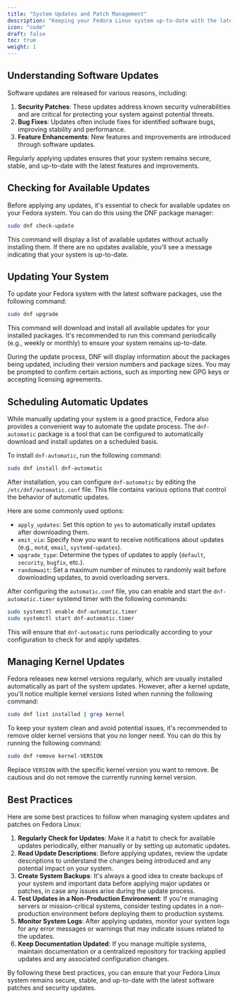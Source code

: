 ```yaml
---
title: "System Updates and Patch Management"
description: "Keeping your Fedora Linux system up-to-date with the latest software patches and security updates is crucial for maintaining a secure and stable operating environment. Fedora's package management system, DNF (Dandified Yum), provides an efficient way to handle system updates and package installations. In this tutorial, we'll cover best practices for managing system updates and patches on Fedora Linux."
icon: "code"
draft: false
toc: true
weight: 1
---
```


## Understanding Software Updates

Software updates are released for various reasons, including:

1. **Security Patches**: These updates address known security vulnerabilities and are critical for protecting your system against potential threats.
2. **Bug Fixes**: Updates often include fixes for identified software bugs, improving stability and performance.
3. **Feature Enhancements**: New features and improvements are introduced through software updates.

Regularly applying updates ensures that your system remains secure, stable, and up-to-date with the latest features and improvements.

## Checking for Available Updates

Before applying any updates, it's essential to check for available updates on your Fedora system. You can do this using the DNF package manager:

```bash
sudo dnf check-update
```

This command will display a list of available updates without actually installing them. If there are no updates available, you'll see a message indicating that your system is up-to-date.

## Updating Your System

To update your Fedora system with the latest software packages, use the following command:

```bash
sudo dnf upgrade
```

This command will download and install all available updates for your installed packages. It's recommended to run this command periodically (e.g., weekly or monthly) to ensure your system remains up-to-date.

During the update process, DNF will display information about the packages being updated, including their version numbers and package sizes. You may be prompted to confirm certain actions, such as importing new GPG keys or accepting licensing agreements.

## Scheduling Automatic Updates

While manually updating your system is a good practice, Fedora also provides a convenient way to automate the update process. The `dnf-automatic` package is a tool that can be configured to automatically download and install updates on a scheduled basis.

To install `dnf-automatic`, run the following command:

```bash
sudo dnf install dnf-automatic
```

After installation, you can configure `dnf-automatic` by editing the `/etc/dnf/automatic.conf` file. This file contains various options that control the behavior of automatic updates.

Here are some commonly used options:

- `apply_updates`: Set this option to `yes` to automatically install updates after downloading them.
- `emit_via`: Specify how you want to receive notifications about updates (e.g., `motd`, `email`, `systemd-updates`).
- `upgrade_type`: Determine the types of updates to apply (`default`, `security`, `bugfix`, etc.).
- `randomwait`: Set a maximum number of minutes to randomly wait before downloading updates, to avoid overloading servers.

After configuring the `automatic.conf` file, you can enable and start the `dnf-automatic.timer` systemd timer with the following commands:

```bash
sudo systemctl enable dnf-automatic.timer
sudo systemctl start dnf-automatic.timer
```

This will ensure that `dnf-automatic` runs periodically according to your configuration to check for and apply updates.

## Managing Kernel Updates

Fedora releases new kernel versions regularly, which are usually installed automatically as part of the system updates. However, after a kernel update, you'll notice multiple kernel versions listed when running the following command:

```bash
sudo dnf list installed | grep kernel
```

To keep your system clean and avoid potential issues, it's recommended to remove older kernel versions that you no longer need. You can do this by running the following command:

```bash
sudo dnf remove kernel-VERSION
```

Replace `VERSION` with the specific kernel version you want to remove. Be cautious and do not remove the currently running kernel version.

## Best Practices

Here are some best practices to follow when managing system updates and patches on Fedora Linux:

1. **Regularly Check for Updates**: Make it a habit to check for available updates periodically, either manually or by setting up automatic updates.
2. **Read Update Descriptions**: Before applying updates, review the update descriptions to understand the changes being introduced and any potential impact on your system.
3. **Create System Backups**: It's always a good idea to create backups of your system and important data before applying major updates or patches, in case any issues arise during the update process.
4. **Test Updates in a Non-Production Environment**: If you're managing servers or mission-critical systems, consider testing updates in a non-production environment before deploying them to production systems.
5. **Monitor System Logs**: After applying updates, monitor your system logs for any error messages or warnings that may indicate issues related to the updates.
6. **Keep Documentation Updated**: If you manage multiple systems, maintain documentation or a centralized repository for tracking applied updates and any associated configuration changes.

By following these best practices, you can ensure that your Fedora Linux system remains secure, stable, and up-to-date with the latest software patches and security updates.